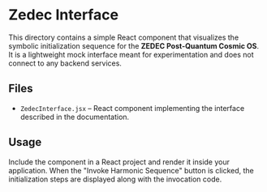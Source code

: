 # Zedec Interface

This directory contains a simple React component that visualizes the symbolic initialization sequence for the **ZEDEC Post-Quantum Cosmic OS**. It is a lightweight mock interface meant for experimentation and does not connect to any backend services.

## Files
- `ZedecInterface.jsx` – React component implementing the interface described in the documentation.

## Usage
Include the component in a React project and render it inside your application. When the "Invoke Harmonic Sequence" button is clicked, the initialization steps are displayed along with the invocation code.
